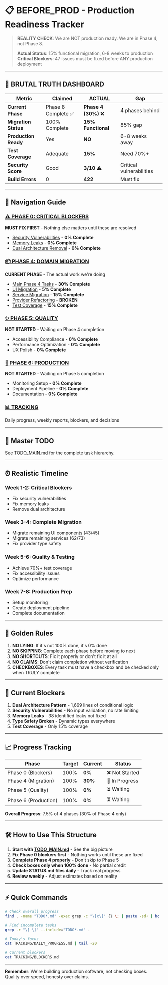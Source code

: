 # 📋 BEFORE_PROD - Production Readiness Tracker

> **REALITY CHECK**: We are NOT production ready. We are in Phase 4, not Phase 8.
>
> **Actual Status**: 15% functional migration, 6-8 weeks to production
> **Critical Blockers**: 47 issues must be fixed before ANY production deployment

---

## 🚨 BRUTAL TRUTH DASHBOARD

| Metric | Claimed | **ACTUAL** | Gap |
|--------|---------|------------|-----|
| **Current Phase** | Phase 8 Complete ✅ | **Phase 4 (30%)** ❌ | 4 phases behind |
| **Migration Status** | 100% Complete | **15% Functional** | 85% gap |
| **Production Ready** | Yes | **NO** | 6-8 weeks away |
| **Test Coverage** | Adequate | **15%** | Need 70%+ |
| **Security Score** | Good | **3/10** ⚠️ | Critical vulnerabilities |
| **Build Errors** | 0 | **422** | Must fix |

---

## 📁 Navigation Guide

### [⚠️ PHASE 0: CRITICAL BLOCKERS](./PHASE_0_CRITICAL_BLOCKERS/README.md)
**MUST FIX FIRST** - Nothing else matters until these are resolved
- [Security Vulnerabilities](./PHASE_0_CRITICAL_BLOCKERS/TODO_SECURITY.md) - **0% Complete**
- [Memory Leaks](./PHASE_0_CRITICAL_BLOCKERS/TODO_MEMORY_LEAKS.md) - **0% Complete**
- [Dual Architecture Removal](./PHASE_0_CRITICAL_BLOCKERS/TODO_DUAL_ARCHITECTURE.md) - **0% Complete**

### [📦 PHASE 4: DOMAIN MIGRATION](./PHASE_4_DOMAIN_MIGRATION/README.md)
**CURRENT PHASE** - The actual work we're doing
- [Main Phase 4 Tasks](./PHASE_4_DOMAIN_MIGRATION/TODO_PHASE4.md) - **30% Complete**
- [UI Migration](./PHASE_4_DOMAIN_MIGRATION/TODO_PHASE4_1_UI.md) - **5% Complete**
- [Service Migration](./PHASE_4_DOMAIN_MIGRATION/TODO_PHASE4_2_SERVICES.md) - **15% Complete**
- [Provider Refactoring](./PHASE_4_DOMAIN_MIGRATION/TODO_PHASE4_3_PROVIDERS.md) - **BROKEN**
- [Test Coverage](./PHASE_4_DOMAIN_MIGRATION/TODO_PHASE4_4_TESTING.md) - **15% Complete**

### [✨ PHASE 5: QUALITY](./PHASE_5_QUALITY/README.md)
**NOT STARTED** - Waiting on Phase 4 completion
- Accessibility Compliance - **0% Complete**
- Performance Optimization - **0% Complete**
- UX Polish - **0% Complete**

### [🚀 PHASE 6: PRODUCTION](./PHASE_6_PRODUCTION/README.md)
**NOT STARTED** - Waiting on Phase 5 completion
- Monitoring Setup - **0% Complete**
- Deployment Pipeline - **0% Complete**
- Documentation - **0% Complete**

### [📊 TRACKING](./TRACKING/README.md)
Daily progress, weekly reports, blockers, and decisions

---

## 🎯 Master TODO

See [TODO_MAIN.md](./TODO_MAIN.md) for the complete task hierarchy.

---

## ⏰ Realistic Timeline

### Week 1-2: Critical Blockers
- Fix security vulnerabilities
- Fix memory leaks
- Remove dual architecture

### Week 3-4: Complete Migration
- Migrate remaining UI components (43/45)
- Migrate remaining services (62/73)
- Fix provider type safety

### Week 5-6: Quality & Testing
- Achieve 70%+ test coverage
- Fix accessibility issues
- Optimize performance

### Week 7-8: Production Prep
- Setup monitoring
- Create deployment pipeline
- Complete documentation

---

## 🚫 Golden Rules

1. **NO LYING**: If it's not 100% done, it's 0% done
2. **NO SKIPPING**: Complete each phase before moving to next
3. **NO SHORTCUTS**: Fix it properly or don't fix it at all
4. **NO CLAIMS**: Don't claim completion without verification
5. **CHECKBOXES**: Every task must have a checkbox and be checked only when TRULY complete

---

## 🔴 Current Blockers

1. **Dual Architecture Pattern** - 1,669 lines of conditional logic
2. **Security Vulnerabilities** - No input validation, no rate limiting
3. **Memory Leaks** - 38 identified leaks not fixed
4. **Type Safety Broken** - Dynamic types everywhere
5. **Test Coverage** - Only 15% coverage

---

## 📈 Progress Tracking

| Phase | Target | Current | Status |
|-------|--------|---------|--------|
| Phase 0 (Blockers) | 100% | **0%** | ❌ Not Started |
| Phase 4 (Migration) | 100% | **30%** | 🔄 In Progress |
| Phase 5 (Quality) | 100% | **0%** | ⏳ Waiting |
| Phase 6 (Production) | 100% | **0%** | ⏳ Waiting |

**Overall Progress**: 7.5% of 4 phases (30% of Phase 4 only)

---

## 🛠️ How to Use This Structure

1. **Start with [TODO_MAIN.md](./TODO_MAIN.md)** - See the big picture
2. **Fix Phase 0 blockers first** - Nothing works until these are fixed
3. **Complete Phase 4 properly** - Don't skip to Phase 5
4. **Check boxes only when 100% done** - No partial credit
5. **Update STATUS.md files daily** - Track real progress
6. **Review weekly** - Adjust estimates based on reality

---

## ⚡ Quick Commands

```bash
# Check overall progress
find . -name "TODO*.md" -exec grep -c "\[x\]" {} \; | paste -sd+ | bc

# Find incomplete tasks
grep -r "\[ \]" --include="TODO*.md" .

# Today's focus
cat TRACKING/DAILY_PROGRESS.md | tail -20

# Current blockers
cat TRACKING/BLOCKERS.md
```

---

**Remember**: We're building production software, not checking boxes. Quality over speed, honesty over claims.